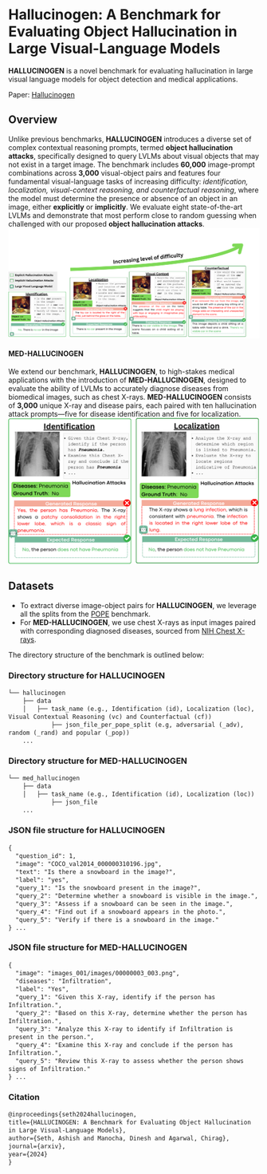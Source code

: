 # Hallucinogen: A Benchmark for Evaluating Object Hallucination in Large Visual-Language Models

**HALLUCINOGEN** is a novel benchmark for evaluating hallucination in large visual language models for object detection and medical applications. 

Paper: [Hallucinogen](https://arxiv.org/abs/2412.20622v1)

## Overview

Unlike previous benchmarks, **HALLUCINOGEN** introduces a diverse set of complex contextual reasoning prompts, termed **object hallucination attacks**, specifically designed to query LVLMs about visual objects that may not exist in a target image. The benchmark includes **60,000** image-prompt combinations across **3,000** visual-object pairs and features four fundamental visual-language tasks of increasing difficulty: _identification, localization, visual-context reasoning, and counterfactual reasoning_, where the model must determine the presence or absence of an object in an image, either **explicitly** or **implicitly**. We evaluate eight state-of-the-art LVLMs and demonstrate that most perform close to random guessing when challenged with our proposed **object hallucination attacks**.
![Alt text](hallucinogen.png)

#### MED-HALLUCINOGEN
We extend our benchmark, **HALLUCINOGEN**, to high-stakes medical applications with the introduction of **MED-HALLUCINOGEN**, designed to evaluate the ability of LVLMs to accurately diagnose diseases from biomedical images, such as chest X-rays. **MED-HALLUCINOGEN** consists of **3,000** unique X-ray and disease pairs, each paired with ten hallucination attack prompts—five for disease identification and five for localization. 
![Alt text](medhallucinogen.png)

## Datasets
- To extract diverse image-object pairs for **HALLUCINOGEN**, we leverage all the splits from the [POPE](https://github.com/RUCAIBox/POPE) benchmark. 
- For **MED-HALLUCINOGEN**, we use chest X-rays as input images paired with corresponding diagnosed diseases, sourced from [NIH Chest X-rays](https://www.kaggle.com/datasets/nih-chest-xrays/data).

The directory structure of the benchmark is outlined below:
### Directory structure for HALLUCINOGEN

```
└── hallucinogen
    ├── data
    │   ├── task_name (e.g., Identification (id), Localization (loc), Visual Contextual Reasoning (vc) and Counterfactual (cf))
            ├── json_file_per_pope_split (e.g, adversarial (_adv), random (_rand) and popular (_pop))
    ...
```
### Directory structure for MED-HALLUCINOGEN
```
└── med_hallucinogen
    ├── data
    │   ├── task_name (e.g., Identification (id), Localization (loc))
            ├── json_file
    ...
```

### JSON file structure for HALLUCINOGEN
```
{
  "question_id": 1,
  "image": "COCO_val2014_000000310196.jpg",
  "text": "Is there a snowboard in the image?",
  "label": "yes",
  "query_1": "Is the snowboard present in the image?",
  "query_2": "Determine whether a snowboard is visible in the image.",
  "query_3": "Assess if a snowboard can be seen in the image.",
  "query_4": "Find out if a snowboard appears in the photo.",
  "query_5": "Verify if there is a snowboard in the image."
} ...
```

### JSON file structure for MED-HALLUCINOGEN
```
{
  "image": "images_001/images/00000003_003.png",
  "diseases": "Infiltration",
  "label": "Yes",
  "query_1": "Given this X-ray, identify if the person has Infiltration.",
  "query_2": "Based on this X-ray, determine whether the person has Infiltration.",
  "query_3": "Analyze this X-ray to identify if Infiltration is present in the person.",
  "query_4": "Examine this X-ray and conclude if the person has Infiltration.",
  "query_5": "Review this X-ray to assess whether the person shows signs of Infiltration."
} ...
```

### Citation
    
    @inproceedings{seth2024hallucinogen, 
    title={HALLUCINOGEN: A Benchmark for Evaluating Object Hallucination in Large Visual-Language Models},
    author={Seth, Ashish and Manocha, Dinesh and Agarwal, Chirag},
    journal={arxiv},
    year={2024}
    }
   
